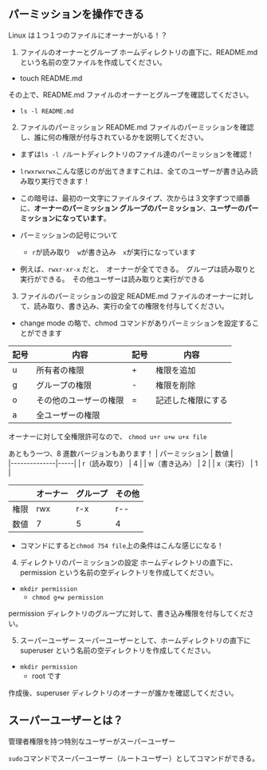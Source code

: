 ## パーミッションを操作できる

Linux は１つ１つのファイルにオーナーがいる！？

1. ファイルのオーナーとグループ
   ホームディレクトリの直下に、README.md という名前の空ファイルを作成してください。

- touch README.md

その上で、README.md ファイルのオーナーとグループを確認してください。

- `ls -l README.md`

2. ファイルのパーミッション
   README.md ファイルのパーミッションを確認し、誰に何の権限が付与されているかを説明してください。

- まずは`ls -l /`ルートディレクトリのファイル達のパーミッションを確認！
- `lrwxrwxrwx`こんな感じのが出てきますこれは、全てのユーザーが書き込み読み取り実行できます！

- この暗号は、最初の一文字にファイルタイプ、次からは３文字ずつで順番に、**オーナーのパーミッション**
  **グループのパーミッション**、**ユーザーのパーミッションになっています**。

- パーミッションの記号について

  - `r`が読み取り　`w`が書き込み　`x`が実行になっています

- 例えば、`rwxr-xr-x` だと、　オーナーが全てできる。　グループは読み取りと実行ができる。　その他ユーザーは読み取りと実行ができる

3. ファイルのパーミッションの設定
   README.md ファイルのオーナーに対して、読み取り、書き込み、実行の全ての権限を付与してください。

- change mode の略で、chmod コマンドがありパーミッションを設定することができます

| 記号 | 内容                   | 記号 | 内容               |
| ---- | ---------------------- | ---- | ------------------ |
| u    | 所有者の権限           | +    | 権限を追加         |
| g    | グループの権限         | -    | 権限を削除         |
| o    | その他のユーザーの権限 | =    | 記述した権限にする |
| a    | 全ユーザーの権限       |      |                    |

オーナーに対して全権限許可なので、 `chmod u+r u+w u+x file `

あともう一つ、8 進数バージョンもあります！
| パーミッション | 数値 |  
|--------------|-----|
| r（読み取り） | 4 |
| w（書き込み） | 2 |
| x（実行） | 1 |

|      | オーナー | グループ | その他 |
| ---- | -------- | -------- | ------ |
| 権限 | rwx      | r-x      | r--    |
| 数値 | 7        | 5        | 4      |

- コマンドにすると`chmod 754 file`上の条件はこんな感じになる！

4. ディレクトリのパーミッションの設定
   ホームディレクトリの直下に、permission という名前の空ディレクトリを作成してください。

- `mkdir permission`
  - `chmod g+w permission`

permission ディレクトリのグループに対して、書き込み権限を付与してください。

5. スーパーユーザー
   スーパーユーザーとして、ホームディレクトリの直下に superuser という名前の空ディレクトリを作成してください。

- `mkdir permission`
  - root です

作成後、superuser ディレクトリのオーナーが誰かを確認してください。

## スーパーユーザーとは？

管理者権限を持つ特別なユーザーがスーパーユーザー

`sudo`コマンドでスーパーユーザー（ルートユーザー）としてコマンドができる。
